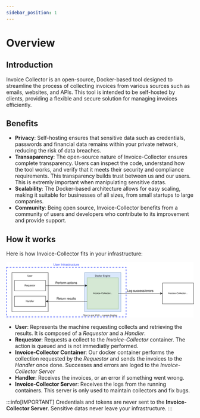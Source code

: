 ```yaml
---
sidebar_position: 1
---
```


# Overview

## Introduction

Invoice Collector is an open-source, Docker-based tool designed to streamline the process of collecting invoices from various sources such as emails, websites, and APIs. This tool is intended to be self-hosted by clients, providing a flexible and secure solution for managing invoices efficiently.

## Benefits

- **Privacy**: Self-hosting ensures that sensitive data such as credentials, passwords and financial data remains within your private network, reducing the risk of data breaches.
- **Transaparency**: The open-source nature of Invoice-Collector ensures complete transparency. Users can inspect the code, understand how the tool works, and verify that it meets their security and compliance requirements. This transparency builds trust between us and our users. This is extremly important when manipulating sensitive datas.
- **Scalability**: The Docker-based architecture allows for easy scaling, making it suitable for businesses of all sizes, from small startups to large companies.
- **Community**: Being open source, Invoice-Collector benefits from a community of users and developers who contribute to its improvement and provide support.

## How it works

Here is how Invoice-Collector fits in your infrastructure:

![](./sequence_diagram/infra.svg)

- **User**: Represents the machine requesting collects and retrieving the results. It is composed of a _Requestor_ and a _Handler_.
- **Requestor**: Requests a collect to the _Invoice-Collector_ container. The action is queued and is not immediatly performed.
- **Invoice-Collector Container**: Our docker container performs the collection requested by the _Requestor_ and sends the invoices to the _Handler_ once done. Successes and errors are loged to the _Invoice-Collector Server_
- **Handler**: Receives the invoices, or an error if something went wrong.
- **Invoice-Collector Server**: Receives the logs from the running containers. This server is only used to maintain collectors and fix bugs.

:::info[IMPORTANT]
Credentials and tokens are never sent to the **Invoice-Collector Server**. Sensitive datas never leave your infrastructure.
:::
